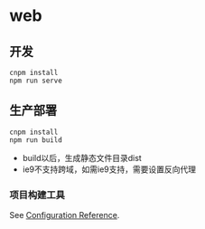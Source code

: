 # web  
## 开发  
```
cnpm install
npm run serve
```

## 生产部署  
```
cnpm install
npm run build
```
* build以后，生成静态文件目录dist  
* ie9不支持跨域，如需ie9支持，需要设置反向代理  

### 项目构建工具
See [Configuration Reference](https://cli.vuejs.org/config/).

